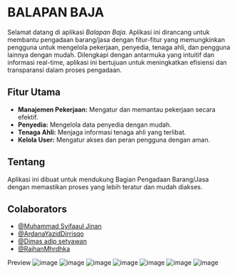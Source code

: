 # BALAPAN BAJA

Selamat datang di aplikasi *Balapan Baja*. Aplikasi ini dirancang untuk membantu pengadaan barang/jasa dengan fitur-fitur yang memungkinkan pengguna untuk mengelola pekerjaan, penyedia, tenaga ahli, dan pengguna lainnya dengan mudah. Dilengkapi dengan antarmuka yang intuitif dan informasi real-time, aplikasi ini bertujuan untuk meningkatkan efisiensi dan transparansi dalam proses pengadaan.

## Fitur Utama
- **Manajemen Pekerjaan:** Mengatur dan memantau pekerjaan secara efektif.
- **Penyedia:** Mengelola data penyedia dengan mudah.
- **Tenaga Ahli:** Menjaga informasi tenaga ahli yang terlibat.
- **Kelola User:** Mengatur akses dan peran pengguna dengan aman.

## Tentang
Aplikasi ini dibuat untuk mendukung Bagian Pengadaan Barang/Jasa dengan memastikan proses yang lebih teratur dan mudah diakses.
## Colaborators
- [@Muhammad Syifaaul Jinan](https://github.com/muhammadsyifaaul)
- [@ArdanaYazidDirrisqo](https://github.com/ArdanaYazidDirrisqo)
- [@Dimas adip setyawan](https://github.com/Dimawww)
- [@RaihanMhrdhka](https://github.com/RaihanMhrdhka)


Preview
![image](https://github.com/user-attachments/assets/3da0968b-89cd-446b-96ba-dcef9505d01c)
![image](https://github.com/user-attachments/assets/d5ea4940-1511-47e1-81d9-4b23e442efbc)
![image](https://github.com/user-attachments/assets/36330f71-9323-4770-aeb6-e9a657220b37)
![image](https://github.com/user-attachments/assets/874eb4e9-bfa8-4f3c-861a-5a4835bc57c6)
![image](https://github.com/user-attachments/assets/10719f2e-3804-4b9c-8007-cfe001e4634f)
![image](https://github.com/user-attachments/assets/f0e806cc-5ea1-43cc-8ac4-7a36acf54bb6)
![image](https://github.com/user-attachments/assets/c85c3f0e-2f9b-4c19-b4a3-61403a234971)
